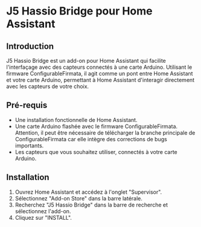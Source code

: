 # J5 Hassio Bridge pour Home Assistant

## Introduction

J5 Hassio Bridge est un add-on pour Home Assistant qui facilite l'interfaçage avec des capteurs connectés à une carte Arduino. Utilisant le firmware ConfigurableFirmata, il agit comme un pont entre Home Assistant et votre carte Arduino, permettant à Home Assistant d'interagir directement avec les capteurs de votre choix.

## Pré-requis

- Une installation fonctionnelle de Home Assistant.
- Une carte Arduino flashée avec le firmware ConfigurableFirmata. Attention, il peut être nécessaire de télécharger la branche principale de ConfigurableFirmata car elle intègre des corrections de bugs importants.
- Les capteurs que vous souhaitez utiliser, connectés à votre carte Arduino.

## Installation

1. Ouvrez Home Assistant et accédez à l'onglet "Supervisor".
2. Sélectionnez "Add-on Store" dans la barre latérale.
3. Recherchez "J5 Hassio Bridge" dans la barre de recherche et sélectionnez l'add-on.
4. Cliquez sur "INSTALL".

